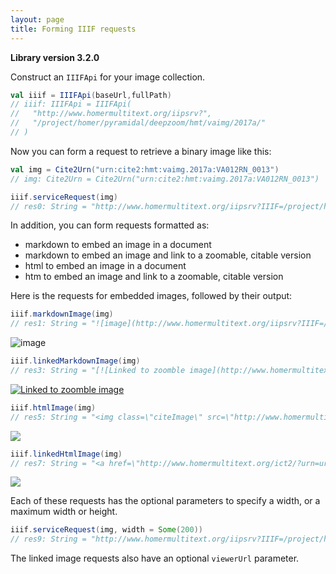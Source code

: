 ```yaml
---
layout: page
title: Forming IIIF requests
---
```



**Library version 3.2.0**




Construct an `IIIFApi` for your image collection.

```scala
val iiif = IIIFApi(baseUrl,fullPath)
// iiif: IIIFApi = IIIFApi(
//   "http://www.homermultitext.org/iipsrv?",
//   "/project/homer/pyramidal/deepzoom/hmt/vaimg/2017a/"
// )
```

Now you can form a request to retrieve a binary image like this:

```scala
val img = Cite2Urn("urn:cite2:hmt:vaimg.2017a:VA012RN_0013")
// img: Cite2Urn = Cite2Urn("urn:cite2:hmt:vaimg.2017a:VA012RN_0013")

iiif.serviceRequest(img)
// res0: String = "http://www.homermultitext.org/iipsrv?IIIF=/project/homer/pyramidal/deepzoom/hmt/vaimg/2017a/VA012RN_0013.tif/full/2000,/0/default.jpg"
```


In addition, you can form requests formatted as:

- markdown to embed an image in a document
- markdown to embed an image and link to a zoomable, citable version
- html to embed an image in a document
- htm to embed an image and link to a zoomable, citable version


Here is the requests for embedded images, followed by their output:



```scala
iiif.markdownImage(img)
// res1: String = "![image](http://www.homermultitext.org/iipsrv?IIIF=/project/homer/pyramidal/deepzoom/hmt/vaimg/2017a/VA012RN_0013.tif/full/2000,/0/default.jpg)"
```
![image](http://www.homermultitext.org/iipsrv?IIIF=/project/homer/pyramidal/deepzoom/hmt/vaimg/2017a/VA012RN_0013.tif/full/2000,/0/default.jpg)

```scala
iiif.linkedMarkdownImage(img)
// res3: String = "[![Linked to zoomble image](http://www.homermultitext.org/iipsrv?IIIF=/project/homer/pyramidal/deepzoom/hmt/vaimg/2017a/VA012RN_0013.tif/full/2000,/0/default.jpg)](http://www.homermultitext.org/ict2/?urn=urn:cite2:hmt:vaimg.2017a:VA012RN_0013)"
```
[![Linked to zoomble image](http://www.homermultitext.org/iipsrv?IIIF=/project/homer/pyramidal/deepzoom/hmt/vaimg/2017a/VA012RN_0013.tif/full/2000,/0/default.jpg)](http://www.homermultitext.org/ict2/?urn=urn:cite2:hmt:vaimg.2017a:VA012RN_0013)


```scala
iiif.htmlImage(img)
// res5: String = "<img class=\"citeImage\" src=\"http://www.homermultitext.org/iipsrv?IIIF=/project/homer/pyramidal/deepzoom/hmt/vaimg/2017a/VA012RN_0013.tif/full/2000,/0/default.jpg\" />"
```
<img class="citeImage" src="http://www.homermultitext.org/iipsrv?IIIF=/project/homer/pyramidal/deepzoom/hmt/vaimg/2017a/VA012RN_0013.tif/full/2000,/0/default.jpg" />


```scala
iiif.linkedHtmlImage(img)
// res7: String = "<a href=\"http://www.homermultitext.org/ict2/?urn=urn:cite2:hmt:vaimg.2017a:VA012RN_0013\"><img class=\"citeImage\" src=\"http://www.homermultitext.org/iipsrv?IIIF=/project/homer/pyramidal/deepzoom/hmt/vaimg/2017a/VA012RN_0013.tif/full/2000,/0/default.jpg\" /></a>"
```
<a href="http://www.homermultitext.org/ict2/?urn=urn:cite2:hmt:vaimg.2017a:VA012RN_0013"><img class="citeImage" src="http://www.homermultitext.org/iipsrv?IIIF=/project/homer/pyramidal/deepzoom/hmt/vaimg/2017a/VA012RN_0013.tif/full/2000,/0/default.jpg" /></a>



Each of these requests has the optional parameters to specify a width, or a maximum width or height.

```scala
iiif.serviceRequest(img, width = Some(200))
// res9: String = "http://www.homermultitext.org/iipsrv?IIIF=/project/homer/pyramidal/deepzoom/hmt/vaimg/2017a/VA012RN_0013.tif/full/200,/0/default.jpg"
```
The linked  image requests also have an optional `viewerUrl` parameter.
